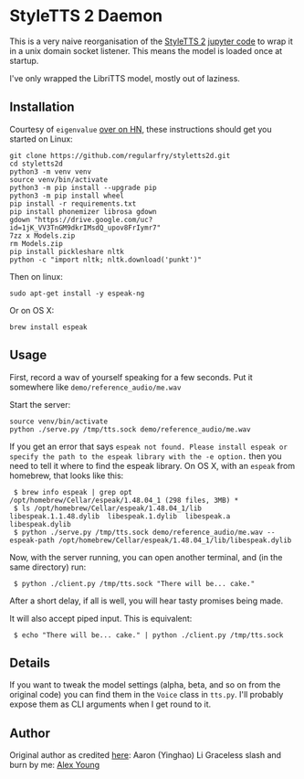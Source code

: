 # StyleTTS 2 Daemon

This is a very naive reorganisation of the [StyleTTS 2](https://styletts2.github.io/)
[jupyter code](https://github.com/yl4579/StyleTTS2) to wrap it in a unix domain
socket listener.  This means the model is loaded once at startup.

I've only wrapped the LibriTTS model, mostly out of laziness.

## Installation

Courtesy of `eigenvalue` [over on HN](https://news.ycombinator.com/item?id=38338932),
these instructions should get you started on Linux:

```shell
git clone https://github.com/regularfry/styletts2d.git
cd styletts2d
python3 -m venv venv
source venv/bin/activate
python3 -m pip install --upgrade pip
python3 -m pip install wheel
pip install -r requirements.txt
pip install phonemizer librosa gdown
gdown "https://drive.google.com/uc?id=1jK_VV3TnGM9dkrIMsdQ_upov8FrIymr7"
7zz x Models.zip
rm Models.zip
pip install pickleshare nltk
python -c "import nltk; nltk.download('punkt')"
```

Then on linux:

```shell
sudo apt-get install -y espeak-ng
```

Or on OS X:

```shell
brew install espeak
```

## Usage

First, record a wav of yourself speaking for a few seconds.  Put it somewhere like `demo/reference_audio/me.wav`

Start the server:

```
source venv/bin/activate
python ./serve.py /tmp/tts.sock demo/reference_audio/me.wav
```

If you get an error that says `espeak not found. Please install espeak or specify the path to the espeak library with the -e option.` then you need to tell it where to find the espeak library.  On OS X, with an `espeak` from homebrew, that looks like this:

```shell
 $ brew info espeak | grep opt
/opt/homebrew/Cellar/espeak/1.48.04_1 (298 files, 3MB) *
 $ ls /opt/homebrew/Cellar/espeak/1.48.04_1/lib
libespeak.1.1.48.dylib  libespeak.1.dylib  libespeak.a  libespeak.dylib
 $ python ./serve.py /tmp/tts.sock demo/reference_audio/me.wav --espeak-path /opt/homebrew/Cellar/espeak/1.48.04_1/lib/libespeak.dylib
```

Now, with the server running, you can open another terminal, and (in the same directory) run:

```shell
 $ python ./client.py /tmp/tts.sock "There will be... cake."
```

After a short delay, if all is well, you will hear tasty promises being made.

It will also accept piped input. This is equivalent:

```shell
 $ echo "There will be... cake." | python ./client.py /tmp/tts.sock
```

## Details

If you want to tweak the model settings (alpha, beta, and so on from the original code) you can
find them in the `Voice` class in `tts.py`. I'll probably expose them as CLI arguments when I get
round to it.

## Author

Original author as credited [here](https://github.com/yl4579/StyleTTS2/blob/main/LICENSE): Aaron (Yinghao) Li
Graceless slash and burn by me: [Alex Young](mailto:alex@blackkettle.org)